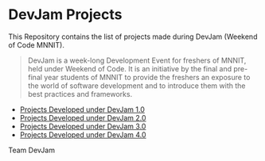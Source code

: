 # DevJam Projects

This Repository contains the list of projects made during DevJam (Weekend of Code MNNIT).

> DevJam is a week-long Development Event for freshers of MNNIT, held under Weekend of Code. It is an initiative by the final and pre-final year students of MNNIT to provide the freshers an exposure to the world of software development and to introduce them with the best practices and frameworks.


*  [Projects Developed under DevJam 1.0](DevJam-2018/README.md)
*  [Projects Developed under DevJam 2.0](DevJam-2019/README.md)
*  [Projects Developed under DevJam 3.0](https://drive.google.com/drive/folders/1k0mAX5YacO1ItR0HPl5HQaRJYuZ8hAKU?usp=sharing)
*  [Projects Developed under DevJam 4.0](https://docs.google.com/spreadsheets/d/12K7f2HURkciHZcH1kE9r68Z89qxPzjAC-CMZEwb62yk/edit?usp=sharing)


Team DevJam
